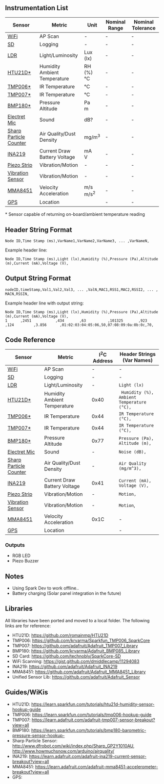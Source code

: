 ## Instrumentation List
| Sensor                        | Metric                            | Unit                      | Nominal Range | Nominal Tolerance  |
| -------                       | -------------------               | ----                      | -----------   | ------------------ |
| [WiFi][WiFi]                  | AP Scan                           | -                         | - 			      | -		 	             |
| [SD][SD]                      | Logging                           | -                         | -             | -		 	             |
| [LDR][LDR]                    | Light/Luminosity                  | Lux (lx)                  | -             | -		 	             |
| [HTU21D*][HTU21D]             | Humidity <br> Ambient Temperature | RH (%) <br> &deg;C        | -             | -		 	             |
| [TMP006*][TMP006]             | IR Temperature                    | &deg;C                    | - 		        | -		 	             |
| [TMP007*][TMP007]             | IR Temperature                    | &deg;C                    | - 		        | -		 	             |
| [BMP180*][BMP180]             | Pressure <br> Altitude            | Pa <br>m                  | - 		        | -		 	             |
| [Electret Mic][MIC]           | Sound                             | dB?                       | - 		        | -		 	             |
| [Sharp Particle Counter][SPC] | Air Quality/Dust Density          | mg/m<sup>3</sup>          | - 		        | -		 	             |
| [INA219][Current]             | Current Draw <br> Battery Voltage | mA <br> V                 | - 		        | -		 	             |
| [Piezo Strip][Piezo]          | Vibration/Motion                  | -                         | - 		        | -		 	             |
| [Vibration Sensor][Vib]       | Vibration/Motion                  | -                         | - 		        | -		 	             |
| [MMA8451][Accel]              | Velocity <br> Acceleration        | m/s <br> m/s<sup>2</sup>  | - 		        | -		 	             |
| [GPS][GPS]                    | Location                          |                           | - 		        | -		 	             |

 \* Sensor capable of returning on-board/ambient temperature reading

## Header String Format
```
Node ID,Time Stamp (ms),VarName1,VarName2,VarName3, ... ,VarNameN,
```
Example header line:
```
Node ID,Time Stamp (ms),Light (lx),Humidity (%),Pressure (Pa),Altitude (m),Current (mA),Voltage (V),
```
## Output String Format
```
nodeID,timeStamp,Val1,Val2,Val3, ... ,ValN,MAC1,RSS1,MAC2,RSSI2, ... , MACN,RSSIN,
```
Example header line with output string:
```
Node ID,Time Stamp (ms),Light (lx),Humidity (%),Pressure (Pa),Altitude (m),Current (mA),Voltage (V),
1      ,2451           ,434       ,63          ,101325       ,923         ,124         ,3.856      ,01:02:03:04:05:06,50,07:08:09:0a:0b:0c,70,
```

## Code Reference
| Sensor                        | Metric                            | I<sup>2</sup>C Address  | Header Strings (Var Names)                      |
| -------                       | -------------------               | ----------------------  | --------------------------                      |
| [WiFi][WiFi]                  | AP Scan                           | -                       | -                                               |
| [SD][SD]                      | Logging                           | -                       | -                                               |
| [LDR][LDR]                    | Light/Luminosity                  | -                       | `Light (lx) `                                   |
| [HTU21D*][HTU21D]             | Humidity <br> Ambient Temperature | 0x40                    | ` Humidity (%),`<br>`Ambient Temperature (°C),` |
| [TMP006*][TMP006]             | IR Temperature                    | 0x44                    | `IR Temperature (°C), `                 		    |
| [TMP007*][TMP007]             | IR Temperature                    | 0x44                    | `IR Temperature (°C),`                  		    |
| [BMP180*][BMP180]             | Pressure <br> Altitude            | 0x77                    | `Pressure (Pa),`<br>`Altitude (m),`             |
| [Electret Mic][MIC]           | Sound                             | -                       | `Noise (dB),`                                	  |
| [Sharp Particle Counter][SPC] | Air Quality/Dust Density          | -                       | `Air Quality (mg/m^3), `                        |
| [INA219][Current]             | Current Draw <br> Battery Voltage | 0x41                    | `Current (mA),`<br>`Voltage (V), `              |
| [Piezo Strip][Piezo]          | Vibration/Motion                  | -                       | `Motion, `                                  	  |
| [Vibration Sensor][Vib]       | Vibration/Motion                  | -                       | `Motion`,                                   	  |
| [MMA8451][Accel]              | Velocity <br> Acceleration        | 0x1C                    | -                                               |
| [GPS][GPS]                    | Location                          |                         | -                                               |

### Outputs
- RGB LED
- Piezo Buzzer

## Notes
- Using Spark Dev to work offline..
- Battery charging (Solar panel integration in the future)

## Libraries
All libraries have been ported and moved to a local folder. The following links are for reference:

- HTU21D: https://github.com/romainmp/HTU21D
- TMP006: https://github.com/krvarma/Sparkfun_TMP006_SparkCore
- TMP007: https://github.com/adafruit/Adafruit_TMP007_Library
- BMP180: https://github.com/krvarma/Adafruit_BMP085_Library
- SD Card: https://github.com/technobly/SparkCore-SD
- WiFi Scanning: https://gist.github.com/dmiddlecamp/11294083
- INA219: https://github.com/adafruit/Adafruit_INA219
- MMA8451: https://github.com/adafruit/Adafruit_MMA8451_Library
- Unified Sensor Lib: https://github.com/adafruit/Adafruit_Sensor

## Guides/WiKis
- HTU21D: https://learn.sparkfun.com/tutorials/htu21d-humidity-sensor-hookup-guide
- TMP006: https://learn.sparkfun.com/tutorials/tmp006-hookup-guide
- TMP007: https://learn.adafruit.com/adafruit-tmp007-sensor-breakout?view=all
- BMP180: https://learn.sparkfun.com/tutorials/bmp180-barometric-pressure-sensor-hookup-
- Sharp Particle Sensor: http://www.dfrobot.com/wiki/index.php/Sharp_GP2Y1010AU, http://www.howmuchsnow.com/arduino/airquality/
- INA219: https://learn.adafruit.com/adafruit-ina219-current-sensor-breakout?view=all
- MMA8451: https://learn.adafruit.com/adafruit-mma8451-accelerometer-breakout?view=all
- GPS:

[WiFi]: https://www.spark.io/
[SD]: http://www.adafruit.com/products/254
[HTU21D]: https://www.sparkfun.com/products/12064
[BMP180]: https://www.sparkfun.com/products/11824
[TMP006]: https://www.sparkfun.com/products/11859
[TMP007]: http://www.adafruit.com/product/2023
[MIC]: https://www.sparkfun.com/products/9964
[Piezo]: https://www.sparkfun.com/products/9198
[Vib]: http://www.adafruit.com/products/1766
[SPC]: https://www.sparkfun.com/products/9689
[LDR]: http://www.adafruit.com/products/161
[Current]: http://www.adafruit.com/products/904
[Accel]: http://www.adafruit.com/product/2019
[Current]: http://www.adafruit.com/products/904
[GPS]: http://www.adafruit.com/product/746
